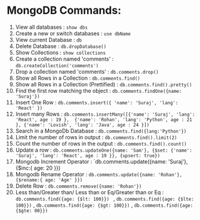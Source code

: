 # MongoDB Commands:

1) View all databases : `show dbs`
2) Create a new or switch databases : `use dbName`
3) View current Database : `db`
4) Delete Database : `db.dropDatabase()`
5) Show Collections : `show collections`
6) Create a collection named 'comments' : `db.createCollection('comments')`
7) Drop a collection named 'comments' : `db.comments.drop()`
8) Show all Rows in a Collection : `db.comments.find()`
9) Show all Rows in a Collection (Prettified) : `db.comments.find().pretty()`
10) Find the first row matching the object : `db.comments.findOne({name: 'Suraj'})`
11) Insert One Row : `db.comments.insert({
    'name': 'Suraj',
    'lang': 'React'
 })`
 12) Insert many Rows : `db.comments.insertMany([{'name': 'Suraj',
    'lang': 'React',
    age : 19
    }, 
    {'name': 'Rohan',
    'lang': 'Python',
     age : 21
    },
    {'name': 'Lovish',
    'lang': 'Java',
     age : 24
}])`
13) Search in a MongoDb Database : `db.comments.find({lang:'Python'})`
14) Limit the number of rows in output : `db.comments.find().limit(2)`
15) Count the number of rows in the output : `db.comments.find().count()`
16) Update a row : `db.comments.updateOne({name: 'Sam'},
{$set: {'name': 'Suraj',
    'lang': 'React',
    age : 19
}}, {upsert: true})`
17) Mongodb Increment Operator : `db.comments.update({name: 'Suraj'},
{$inc:{
    age: 20
}})
18) Mongodb Rename Operator : `db.comments.update({name: 'Rohan'},
{$rename:{
    age: 'Age'
}})`
19) Delete Row : `db.comments.remove({name: 'Rohan'})`
20) Less than/Greater than/ Less than or Eq/Greater than or Eq : `db.comments.find({age: {$lt: 100}})
` , `db.comments.find({age: {$lte: 100}})` , `db.comments.find({age: {$gt: 100}})` , `db.comments.find({age: {$gte: 00}})`
